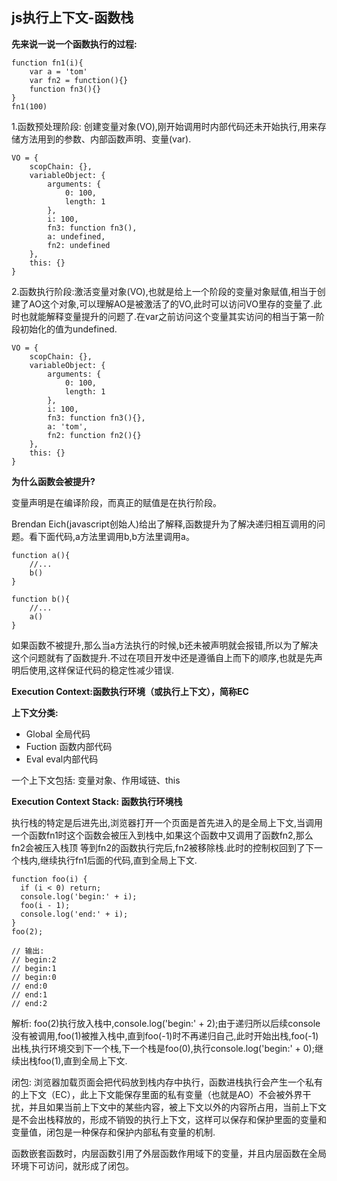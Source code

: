 ## js执行上下文-函数栈 ##

**先来说一说一个函数执行的过程:**

    function fn1(i){
        var a = 'tom'
        var fn2 = function(){}
        function fn3(){}
    }
    fn1(100) 



1.函数预处理阶段: 创建变量对象(VO),刚开始调用时内部代码还未开始执行,用来存储方法用到的参数、内部函数声明、变量(var).

	VO = {
	    scopChain: {},
	    variableObject: {
	        arguments: {
	            0: 100,
	            length: 1
	        },
	        i: 100,
	        fn3: function fn3(),
	        a: undefined,
	        fn2: undefined
	    },
	    this: {}
	}


2.函数执行阶段:激活变量对象(VO),也就是给上一个阶段的变量对象赋值,相当于创建了AO这个对象,可以理解AO是被激活了的VO,此时可以访问VO里存的变量了.此时也就能解释变量提升的问题了.在var之前访问这个变量其实访问的相当于第一阶段初始化的值为undefined.

	VO = {
	    scopChain: {},
	    variableObject: {
	        arguments: {
	            0: 100,
	            length: 1
	        },
	        i: 100,
	        fn3: function fn3(){},
	        a: 'tom',
	        fn2: function fn2(){}
	    },
	    this: {}
	}

**为什么函数会被提升?**

变量声明是在编译阶段，而真正的赋值是在执行阶段。

Brendan Eich(javascript创始人)给出了解释,函数提升为了解决递归相互调用的问题。看下面代码,a方法里调用b,b方法里调用a。

    function a(){
    	//...
    	b()
    }
    
    function b(){
    	//...
    	a()
    }
如果函数不被提升,那么当a方法执行的时候,b还未被声明就会报错,所以为了解决这个问题就有了函数提升.不过在项目开发中还是遵循自上而下的顺序,也就是先声明后使用,这样保证代码的稳定性减少错误.

**Execution Context:函数执行环境（或执行上下文），简称EC**

**上下文分类:**

  - Global 全局代码
  - Fuction 函数内部代码
  - Eval eval内部代码
  
  一个上下文包括: 变量对象、作用域链、this

**Execution Context Stack: 函数执行环境栈**

执行栈的特定是后进先出,浏览器打开一个页面是首先进入的是全局上下文,当调用一个函数fn1时这个函数会被压入到栈中,如果这个函数中又调用了函数fn2,那么fn2会被压入栈顶 等到fn2的函数执行完后,fn2被移除栈.此时的控制权回到了下一个栈内,继续执行fn1后面的代码,直到全局上下文.

    function foo(i) {
      if (i < 0) return;
      console.log('begin:' + i);
      foo(i - 1);
      console.log('end:' + i);
    }
    foo(2);
    
    // 输出:
    // begin:2
    // begin:1
    // begin:0
    // end:0
    // end:1
    // end:2
解析:
foo(2)执行放入栈中,console.log('begin:' + 2);由于递归所以后续console没有被调用,foo(1)被推入栈中,直到foo(-1)时不再递归自己,此时开始出栈,foo(-1)出栈,执行环境交到下一个栈,下一个栈是foo(0),执行console.log('begin:' + 0);继续出栈foo(1),直到全局上下文.


闭包:
浏览器加载页面会把代码放到栈内存中执行，函数进栈执行会产生一个私有的上下文（EC），此上下文能保存里面的私有变量（也就是AO）不会被外界干扰，并且如果当前上下文中的某些内容，被上下文以外的内容所占用，当前上下文是不会出栈释放的，形成不销毁的执行上下文，这样可以保存和保护里面的变量和变量值，闭包是一种保存和保护内部私有变量的机制.



函数嵌套函数时，内层函数引用了外层函数作用域下的变量，并且内层函数在全局环境下可访问，就形成了闭包。